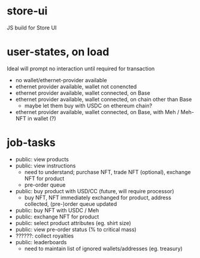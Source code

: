 # store-ui
JS build for Store UI

# user-states, on load
Ideal will prompt no interaction until required for transaction
* no wallet/ethernet-provider available
* ethernet provider available, wallet not conencted
* ethernet provider available, wallet connected, on Base
* ethernet provider available, wallet connected, on chain other than Base
  * maybe let them buy with USDC on ethereum chain?
* ethernet provider available, wallet connected, on Base, with Meh / Meh-NFT in wallet (?)

# job-tasks
* public: view products
* public: view instructions
  * need to understand; purchase NFT, trade NFT (optional), exchange NFT for product
  * pre-order queue
* public: buy product with USD/CC (future, will require processor)
  * buy NFT, NFT immediately exchanged for product, address collected, (pre-)order queue updated
* public: buy NFT with USDC / Meh
* public: exchange NFT for product
* public: select product attributes (eg. shirt size)
* public: view pre-order status (% to critical mass)
* ??????: collect royalties
* public: leaderboards
  * need to maintain list of ignored wallets/addresses (eg. treasury)



